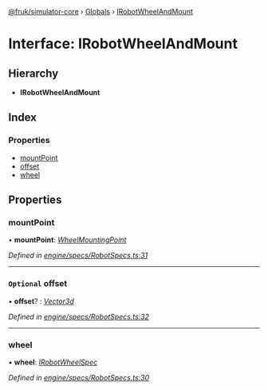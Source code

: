 [@fruk/simulator-core](../README.md) › [Globals](../globals.md) › [IRobotWheelAndMount](irobotwheelandmount.md)

# Interface: IRobotWheelAndMount

## Hierarchy

* **IRobotWheelAndMount**

## Index

### Properties

* [mountPoint](irobotwheelandmount.md#mountpoint)
* [offset](irobotwheelandmount.md#optional-offset)
* [wheel](irobotwheelandmount.md#wheel)

## Properties

###  mountPoint

• **mountPoint**: *[WheelMountingPoint](../enums/wheelmountingpoint.md)*

*Defined in [engine/specs/RobotSpecs.ts:31](https://github.com/FRUK-Simulator/SimulatorCore/blob/cdc4cfb/src/engine/specs/RobotSpecs.ts#L31)*

___

### `Optional` offset

• **offset**? : *[Vector3d](../globals.md#vector3d)*

*Defined in [engine/specs/RobotSpecs.ts:32](https://github.com/FRUK-Simulator/SimulatorCore/blob/cdc4cfb/src/engine/specs/RobotSpecs.ts#L32)*

___

###  wheel

• **wheel**: *[IRobotWheelSpec](irobotwheelspec.md)*

*Defined in [engine/specs/RobotSpecs.ts:30](https://github.com/FRUK-Simulator/SimulatorCore/blob/cdc4cfb/src/engine/specs/RobotSpecs.ts#L30)*
